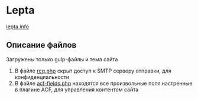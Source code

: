 # Lepta
<a href="https://lepta.info" target="_blank">lepta.info</a>
## Описание файлов
Загружены только gulp-файлы и тема сайта 

1. В файле [req.php](src/wp-content/themes/theme/mail/req.php) скрыт доступ к SMTP серверу отправки, для конфиденциальности
2. В файле [acf-fields.php](acf/acf-fields.php) находятся все произвольные поля настренные в плагине ACF, для управления контентом сайта 
